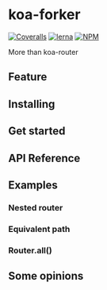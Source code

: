 koa-forker
=========================
[![Coveralls](https://img.shields.io/coveralls/github/produck/koa-forker?style=flat-square)](https://coveralls.io/github/produck/koa-forker)
[![lerna](https://img.shields.io/badge/maintained%20with-lerna-cc00ff.svg?style=flat-square)](https://lerna.js.org/)
[![NPM](https://img.shields.io/npm/l/@produck/jsonrpc?style=flat-square)](https://opensource.org/licenses/MIT)

More than koa-router

## Feature

## Installing

## Get started

## API Reference

## Examples
### Nested router

### Equivalent path

### Router.all()

## Some opinions
